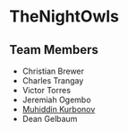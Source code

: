 
# TheNightOwls

## Team Members
* Christian Brewer
* Charles Trangay
* Victor Torres
* Jeremiah Ogembo
* [Muhiddin Kurbonov](https://github.com/muhiddinkurbonov)
* Dean Gelbaum
